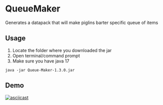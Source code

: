 # QueueMaker
Generates a datapack that will make piglins barter specific queue of items

## Usage

1. Locate the folder where you downloaded the jar
2. Open terminal/command prompt
3. Make sure you have java 17

```console
java -jar Queue-Maker-1.3.0.jar
```
## Demo

[![asciicast](https://asciinema.org/a/f8r2zCjlm2znswU2ucXeUwmmK.svg)](https://asciinema.org/a/f8r2zCjlm2znswU2ucXeUwmmK)
